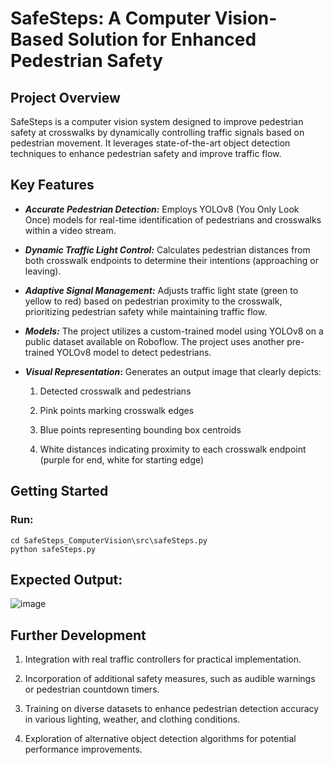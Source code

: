 # **SafeSteps: A Computer Vision-Based Solution for Enhanced Pedestrian Safety**

## Project Overview

SafeSteps is a computer vision system designed to improve pedestrian safety at crosswalks by dynamically controlling traffic signals based on pedestrian movement. It leverages state-of-the-art object detection techniques to enhance pedestrian safety and improve traffic flow.

## Key Features

+ **_Accurate Pedestrian Detection:_** Employs YOLOv8 (You Only Look Once) models for real-time identification of pedestrians and crosswalks within a video stream.

+ **_Dynamic Traffic Light Control:_** Calculates pedestrian distances from both crosswalk endpoints to determine their intentions (approaching or leaving).

+ **_Adaptive Signal Management:_** Adjusts traffic light state (green to yellow to red) based on pedestrian proximity to the crosswalk, prioritizing pedestrian safety while maintaining traffic flow.
  
+ **_Models:_** The project utilizes a custom-trained model using YOLOv8 on a public dataset available on Roboflow. The project uses another pre-trained YOLOv8 model to detect pedestrians.

+ **_Visual Representation_:** Generates an output image that clearly depicts:

  1. Detected crosswalk and pedestrians
  
  2. Pink points marking crosswalk edges
  
  3. Blue points representing bounding box centroids
  
  4. White distances indicating proximity to each crosswalk endpoint (purple for end, white for starting edge)

## Getting Started

### Run:

```
cd SafeSteps_ComputerVision\src\safeSteps.py
python safeSteps.py
```

## Expected Output:

![image](https://github.com/saadan1234/SafeSteps_ComputerVision/assets/115701364/a66bffb3-fef5-4cf7-a6ba-4689cdb4d970)


## Further Development

1. Integration with real traffic controllers for practical implementation.

2. Incorporation of additional safety measures, such as audible warnings or pedestrian countdown timers.

3. Training on diverse datasets to enhance pedestrian detection accuracy in various lighting, weather, and clothing conditions.

4. Exploration of alternative object detection algorithms for potential performance improvements.
